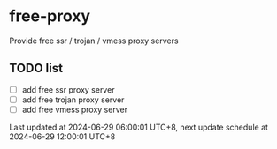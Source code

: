 
# free-proxy
Provide free ssr / trojan / vmess proxy servers


## TODO list
- [ ] add free ssr proxy server
- [ ] add free trojan proxy server
- [ ] add free vmess proxy server

Last updated at 2024-06-29 06:00:01 UTC+8, next update schedule at 2024-06-29 12:00:01 UTC+8

